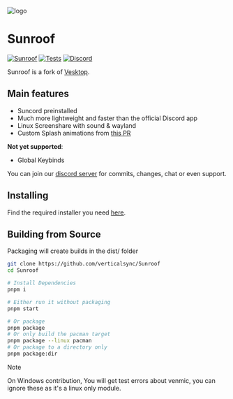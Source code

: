 ![logo](./static/icon.png)

# Sunroof

[![Sunroof](https://img.shields.io/badge/Suncord-orange?style=flat)](https://github.com/verticalsync/Suncord)
[![Tests](https://github.com/verticalsync/Sunroof/actions/workflows/test.yml/badge.svg?branch=main)](https://github.com/verticalsync/Sunroof/actions/workflows/test.yml)
[![Discord](https://img.shields.io/discord/1207691698386501634.svg?color=768AD4&label=Discord&logo=discord&logoColor=white)](https://discord.gg/VasF3Ma4Ab)

Sunroof is a fork of [Vesktop](https://github.com/Vencord/Vesktop).

## Main features
- Suncord preinstalled
- Much more lightweight and faster than the official Discord app
- Linux Screenshare with sound & wayland
- Custom Splash animations from [this PR](https://github.com/Vencord/Vesktop/pull/355)

**Not yet supported**:
- Global Keybinds
  

You can join our [discord server](https://discord.gg/VasF3Ma4Ab) for commits, changes, chat or even support.

## Installing

Find the required installer you need [here](https://github.com/verticalsync/Sunroof/releases).
  
## Building from Source
Packaging will create builds in the dist/ folder

```sh
git clone https://github.com/verticalsync/Sunroof
cd Sunroof

# Install Dependencies
pnpm i

# Either run it without packaging
pnpm start

# Or package
pnpm package
# Or only build the pacman target
pnpm package --linux pacman
# Or package to a directory only
pnpm package:dir
```
> [!NOTE]
> On Windows contribution, You will get test errors about venmic, you can ignore these as it's a linux only module.
